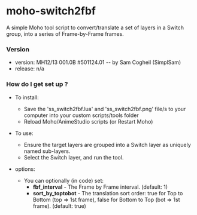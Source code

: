 # moho-switch2fbf
A simple Moho tool script to convert/translate a set of layers in a Switch group, into a series of Frame-by-Frame frames.

### Version ###

*	version: MH12/13 001.0B #501124.01      -- by Sam Cogheil (SimplSam)
*	release: n/a

### How do I get set up ? ###

* To install:
  
  - Save the 'ss_switch2fbf.lua' and 'ss_switch2fbf.png' file/s to your computer into your custom scripts/tools folder
  - Reload Moho/AnimeStudio scripts (or Restart Moho) 

* To use:

  - Ensure the target layers are grouped into a Switch layer as uniquely named sub-layers.
  - Select the Switch layer, and run the tool.
  
* options:  
  - You can optionally (in code) set:
    * **fbf_interval** - The Frame by Frame interval. (default: 1)
    * **sort_by_toptobot** - The translation sort order: true for Top to Bottom (top => 1st frame), false for Bottom to Top (bot => 1st frame). (default: true)
